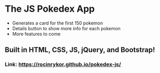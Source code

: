 # The JS Pokedex App

+ Generates a card for the first 150 pokemon
+ Details button to show more info for each pokemon
+ More features to come

## Built in HTML, CSS, JS, jQuery, and Bootstrap!

### Link: https://rocinrykor.github.io/pokedex-js/

